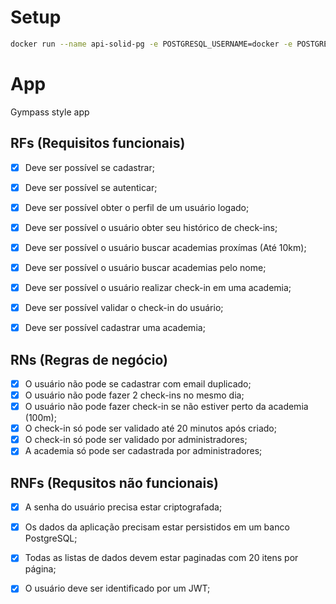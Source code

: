 # Setup

```sh
docker run --name api-solid-pg -e POSTGRESQL_USERNAME=docker -e POSTGRES_PASSWORD=docker -e POSTGRESQL_DATABASE=apisolid -p 5432:5432  bitnami/postgresql:latest
```


# App

Gympass style app


## RFs (Requisitos funcionais)
- [x] Deve ser possível se cadastrar;
- [x] Deve ser possível se autenticar;
- [x] Deve ser possível obter o perfil de um usuário logado;
- [x] Deve ser possível o usuário obter seu histórico de check-ins;
- [x] Deve ser possível o usuário buscar academias proxímas (Até 10km);
- [x] Deve ser possível o usuário buscar academias pelo nome;
- [x] Deve ser possível o usuário realizar check-in em uma academia;
- [x] Deve ser possível validar o check-in do usuário;
- [x] Deve ser possível cadastrar uma academia;



## RNs (Regras de negócio)
- [x] O usuário não pode se cadastrar com email duplicado;
- [x] O usuário não pode fazer 2 check-ins no mesmo dia;
- [x] O usuário não pode fazer check-in se não estiver perto da academia (100m);
- [x] O check-in só pode ser validado até 20 minutos após criado;
- [x] O check-in só pode ser validado por administradores;
- [x] A academia só pode ser cadastrada por administradores;

## RNFs (Requsitos não funcionais)
- [x] A senha do usuário precisa estar criptografada;
- [x] Os dados da aplicação precisam estar persistidos em um banco PostgreSQL;
- [x] Todas as listas de dados devem estar paginadas com 20 itens por página;
- [x] O usuário deve ser identificado por um JWT;

